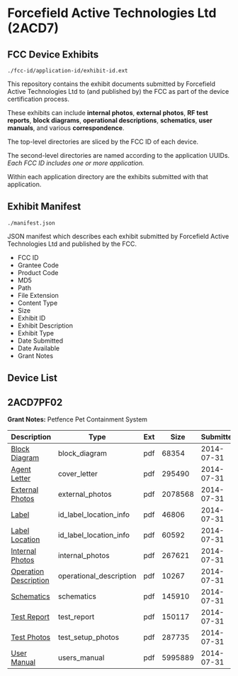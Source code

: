 # Forcefield Active Technologies Ltd (2ACD7)
## FCC Device Exhibits

```
./fcc-id/application-id/exhibit-id.ext
```

This repository contains the exhibit documents submitted by Forcefield Active Technologies Ltd to (and published by) the FCC as part of the device certification process.

These exhibits can include **internal photos**, **external photos**, **RF test reports**, **block diagrams**, **operational descriptions**, **schematics**, **user manuals**, and various **correspondence**.

The top-level directories are sliced by the FCC ID of each device.

The second-level directories are named according to the application UUIDs. *Each FCC ID includes one or more application.*

Within each application directory are the exhibits submitted with that application. 

## Exhibit Manifest

```
./manifest.json
```

JSON manifest which describes each exhibit submitted by Forcefield Active Technologies Ltd and published by the FCC.

- FCC ID
- Grantee Code
- Product Code
- MD5
- Path
- File Extension
- Content Type
- Size
- Exhibit ID
- Exhibit Description
- Exhibit Type
- Date Submitted
- Date Available
- Grant Notes

## Device List
## 2ACD7PF02
**Grant Notes:** Petfence Pet Containment System

| Description | Type | Ext | Size | Submitted | Available |
| ----------- | ---- | --- | ---- | --------- | --------- |
| [Block Diagram](2ACD7PF02/80e6d924c4f62788697579beed5a8149/2341249.pdf) | block_diagram | pdf | 68354 | 2014-07-31 | 2014-08-01 |
| [Agent Letter](2ACD7PF02/80e6d924c4f62788697579beed5a8149/2341248.pdf) | cover_letter | pdf | 295490 | 2014-07-31 | 2014-08-01 |
| [External Photos](2ACD7PF02/80e6d924c4f62788697579beed5a8149/2341250.pdf) | external_photos | pdf | 2078568 | 2014-07-31 | 2014-08-01 |
| [Label](2ACD7PF02/80e6d924c4f62788697579beed5a8149/2341252.pdf) | id_label_location_info | pdf | 46806 | 2014-07-31 | 2014-08-01 |
| [Label Location](2ACD7PF02/80e6d924c4f62788697579beed5a8149/2341253.pdf) | id_label_location_info | pdf | 60592 | 2014-07-31 | 2014-08-01 |
| [Internal Photos](2ACD7PF02/80e6d924c4f62788697579beed5a8149/2341251.pdf) | internal_photos | pdf | 267621 | 2014-07-31 | 2014-08-01 |
| [Operation Description](2ACD7PF02/80e6d924c4f62788697579beed5a8149/2341254.pdf) | operational_description | pdf | 10267 | 2014-07-31 | 2014-08-01 |
| [Schematics](2ACD7PF02/80e6d924c4f62788697579beed5a8149/2341255.pdf) | schematics | pdf | 145910 | 2014-07-31 | 2014-08-01 |
| [Test Report](2ACD7PF02/80e6d924c4f62788697579beed5a8149/2341256.pdf) | test_report | pdf | 150117 | 2014-07-31 | 2014-08-01 |
| [Test Photos](2ACD7PF02/80e6d924c4f62788697579beed5a8149/2341257.pdf) | test_setup_photos | pdf | 287735 | 2014-07-31 | 2014-08-01 |
| [User Manual](2ACD7PF02/80e6d924c4f62788697579beed5a8149/2341258.pdf) | users_manual | pdf | 5995889 | 2014-07-31 | 2014-08-01 |
